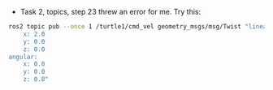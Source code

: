 - Task 2, topics, step 23 threw an error for me. Try this:
```sh
ros2 topic pub --once 1 /turtle1/cmd_vel geometry_msgs/msg/Twist "linear:
    x: 2.0
    y: 0.0
    z: 0.0
angular:
    x: 0.0
    y: 0.0
    z: 0.8"
```
